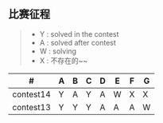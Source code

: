 ## 比赛征程
> * Y : solved in the contest
> * A : solved after contest
> * W : solving
> * X : 不存在的\~\~

  \# |  A  |  B  |  C  |  D  |  E  |  F  |  G  
---|---|---|---|---|---|---|---
|contest14|Y|  A     | Y | A | W | X|X
| contest13| Y   |   Y   | Y|A|A|A|W





